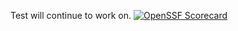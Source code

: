 Test will continue to work on. 
[![OpenSSF Scorecard](htt‌ps://api.securityscorecards.dev/projects/github.com/SamTusick/SamuelTusick.github.io/badge)](htt‌ps://securityscorecards.dev/viewer/?uri=github.com/SamTusick/SamuelTusick.github.io)
